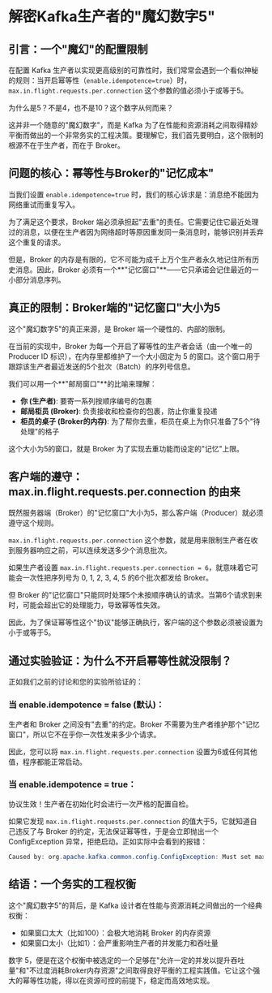 # 解密Kafka生产者的"魔幻数字5"

## 引言：一个"魔幻"的配置限制

在配置 Kafka 生产者以实现更高级别的可靠性时，我们常常会遇到一个看似神秘的规则：当开启幂等性（`enable.idempotence=true`）时，`max.in.flight.requests.per.connection` 这个参数的值必须小于或等于5。

为什么是5？不是4，也不是10？这个数字从何而来？

这并非一个随意的"魔幻数字"，而是 Kafka 为了在性能和资源消耗之间取得精妙平衡而做出的一个非常务实的工程决策。要理解它，我们首先要明白，这个限制的根源不在于生产者，而在于 Broker。

## 问题的核心：幂等性与Broker的"记忆成本"

当我们设置 `enable.idempotence=true` 时，我们的核心诉求是：消息绝不能因为网络重试而重复写入。

为了满足这个要求，Broker 端必须承担起"去重"的责任。它需要记住它最近处理过的消息，以便在生产者因为网络超时等原因重发同一条消息时，能够识别并丢弃这个重复的请求。

但是，Broker 的内存是有限的，它不可能为成千上万个生产者永久地记住所有历史消息。因此，Broker 必须有一个**"记忆窗口"**——它只承诺会记住最近的一小部分消息序列。

## 真正的限制：Broker端的"记忆窗口"大小为5

这个"魔幻数字5"的真正来源，是 Broker 端一个硬性的、内部的限制。

在当前的实现中，Broker 为每一个开启了幂等性的生产者会话（由一个唯一的 Producer ID 标识），在内存里都维护了一个大小固定为 5 的窗口。这个窗口用于跟踪该生产者最近发送的5个批次（Batch）的序列号信息。

我们可以用一个**"邮局窗口"**的比喻来理解：

- **你 (生产者)**: 要寄一系列按顺序编号的包裹
- **邮局柜员 (Broker)**: 负责接收和检查你的包裹，防止你重复投递
- **柜员的桌子 (Broker的内存)**: 为了帮你去重，柜员在桌上为你只准备了5个"待处理"的格子

这个大小为5的窗口，就是 Broker 为了实现去重功能而设定的"记忆"上限。

## 客户端的遵守：max.in.flight.requests.per.connection 的由来

既然服务器端（Broker）的"记忆窗口"大小为5，那么客户端（Producer）就必须遵守这个规则。

`max.in.flight.requests.per.connection` 这个参数，就是用来限制生产者在收到服务器响应之前，可以连续发送多少个消息批次。

如果生产者设置 `max.in.flight.requests.per.connection = 6`，就意味着它可能会一次性把序列号为 0, 1, 2, 3, 4, 5 的6个批次都发给 Broker。

但 Broker 的"记忆窗口"只能同时处理5个未按顺序确认的请求。当第6个请求到来时，可能会超出它的处理能力，导致幂等性失效。

因此，为了保证幂等性这个"协议"能够正确执行，客户端的这个参数必须被设置为小于或等于5。

## 通过实验验证：为什么不开启幂等性就没限制？

正如我们之前的讨论和您的实验所验证的：

### 当 enable.idempotence = false (默认)：

生产者和 Broker 之间没有"去重"的约定。Broker 不需要为生产者维护那个"记忆窗口"，所以它不在乎你一次性发来多少个请求。

因此，您可以将 `max.in.flight.requests.per.connection` 设置为6或任何其他值，程序都能正常启动。

### 当 enable.idempotence = true：

协议生效！生产者在初始化时会进行一次严格的配置自检。

如果它发现 `max.in.flight.requests.per.connection` 的值大于5，它就知道自己违反了与 Broker 的约定，无法保证幂等性，于是会立即抛出一个 ConfigException 异常，拒绝启动。正如实际中会看到的报错：

```java
Caused by: org.apache.kafka.common.config.ConfigException: Must set max.in.flight.requests.per.connection to at most 5 to use the idempotent producer.
```

## 结语：一个务实的工程权衡

这个"魔幻数字5"的背后，是 Kafka 设计者在性能与资源消耗之间做出的一个经典权衡：

- 如果窗口太大（比如100）：会极大地消耗 Broker 的内存资源
- 如果窗口太小（比如1）：会严重影响生产者的并发能力和吞吐量

数字 5，便是在这个权衡中被选定的一个足够在"允许一定的并发以提升吞吐量"和"不过度消耗Broker内存资源"之间取得良好平衡的工程实践值。它让这个强大的幂等性功能，得以在资源可控的前提下，稳定而高效地实现。 